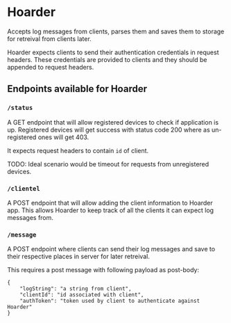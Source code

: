 # Hoarder

Accepts log messages from clients, parses them and saves them to storage for retreival from clients later.

Hoarder expects clients to send their authentication credentials in request headers. These credentials are provided to clients and they should be appended to request headers.


## Endpoints available for Hoarder

### `/status`

A GET endpoint that will allow registered devices to check if application is up. Registered devices will get success with status code 200 where as un-registered ones will get 403. 

It expects request headers to contain `id` of client.

TODO: Ideal scenario would be timeout for requests from unregistered devices.


### `/clientel`

A POST endpoint that will allow adding the client information to Hoarder app. This allows Hoarder to keep track of all the clients it can expect log messages from.


### `/message`

A POST endpoint where clients can send their log messages and save to their respective places in server for later retreival.

This requires a post message with following payload as post-body:
```
{
    "logString": "a string from client",
    "clientId": "id associated with client",
    "authToken": "token used by client to authenticate against Hoarder"
}
```
